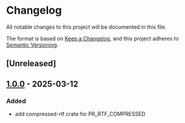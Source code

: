 # Changelog
All notable changes to this project will be documented in this file.

The format is based on [Keep a Changelog](https://keepachangelog.com/en/1.0.0/),
and this project adheres to [Semantic Versioning](https://semver.org/spec/v2.0.0.html).

## [Unreleased]

## [1.0.0](https://github.com/microsoft/outlook-pst-rs/releases/tag/compressed-rtf-v1.0.0) - 2025-03-12

### Added
- add compressed-rtf crate for PR_RTF_COMPRESSED
